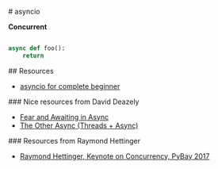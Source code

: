# asyncio

**Concurrent**

```python

async def foo():
    return
```

## Resources

* [asyncio for complete beginner](https://www.youtube.com/watch?v=iG6fr81xHKA)

### Nice resources from David Deazely

* [Fear and Awaiting in Async](https://www.youtube.com/watch?v=E-1Y4kSsAFc)
* [The Other Async (Threads + Async)](https://www.youtube.com/watch?v=x1ndXuw7S0s)

### Resources from Raymond Hettinger

* [Raymond Hettinger, Keynote on Concurrency, PyBay 2017](https://www.youtube.com/watch?v=9zinZmE3Ogk&t=679s)
